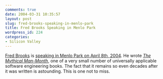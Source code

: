 ```yaml
---
comments: true
date: 2004-03-31 10:35:57
layout: post
slug: fred-brooks-speaking-in-menlo-park
title: Fred Brooks Speaking in Menlo Park
wordpress_id: 224
categories:
- Silicon Valley
---
```


[Fred Brooks](http://www.cs.unc.edu/~brooks/) is [speaking in Menlo Park on April 8th, 2004](http://www.sdforum.org/SDForum/Templates/CalendarEvent.aspx?CID=1373&mo=4&yr=2004). He wrote [_The Mythical Man-Month_](http://slashdot.org/books/980805/1148235.shtml), one of a very small number of universally applicable software engineering books. The fact that it remains so even decades after it was written is astounding. This is one not to miss.
